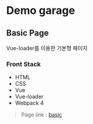 # Demo garage

## Basic Page
Vue-loader를 이용한 기본형 페이지

### Front Stack
   - HTML
   - CSS
   - Vue
   - Vue-loader
   - Webpack 4

   > Page link : [basic](https://bumgarner.github.io/demo/basic)
